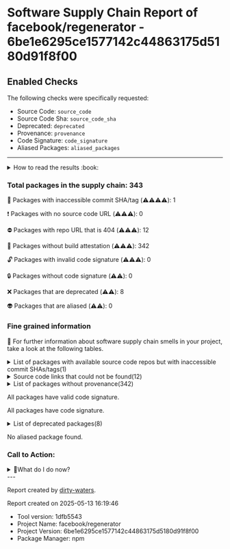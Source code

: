 
# Software Supply Chain Report of facebook/regenerator - 6be1e6295ce1577142c44863175d5180d91f8f00

## Enabled Checks
The following checks were specifically requested:

- Source Code: `source_code`
- Source Code Sha: `source_code_sha`
- Deprecated: `deprecated`
- Provenance: `provenance`
- Code Signature: `code_signature`
- Aliased Packages: `aliased_packages`

---


<details>
    <summary>How to read the results :book: </summary>
    
 Dirty-waters has analyzed your project dependencies and found different categories for each of them:

    
 - ⚠️⚠️⚠️⚠️ : critical severity 

    
 - ⚠️⚠️⚠️ : high severity 

    
 - ⚠️⚠️: medium severity 

    
 - ⚠️: low severity 

</details>
        

 ### Total packages in the supply chain: 343


:wrench: Packages with inaccessible commit SHA/tag (⚠️⚠️⚠️⚠️): 1

:heavy_exclamation_mark: Packages with no source code URL (⚠️⚠️⚠️): 0

:no_entry: Packages with repo URL that is 404 (⚠️⚠️⚠️): 12

:black_square_button: Packages without build attestation (⚠️⚠️⚠️): 342

:unlock: Packages with invalid code signature (⚠️⚠️⚠️): 0

:lock: Packages without code signature (⚠️⚠️): 0

:x: Packages that are deprecated (⚠️⚠️): 8

:alien: Packages that are aliased (⚠️⚠️): 0


### Fine grained information

:dolphin: For further information about software supply chain smells in your project, take a look at the following tables.

<details>
<summary>List of packages with available source code repos but with inaccessible commit SHAs/tags(1)</summary>
    


| package_name           | sha_exists   | tag_version   | is_sha   | sha   | tag_url   | message                         |   status_code_for_sha | parent   |
|:-----------------------|:-------------|:--------------|:---------|:------|:----------|:--------------------------------|----------------------:|:---------|
| `lodash.memoize@3.0.4` | False        | `3.0.4`       | False    |       |           | Tag 3.0.4 not found in the repo |                   404 | `[]`     |
</details>

<details>
<summary>Source code links that could not be found(12)</summary>
    


|   index | package_name               | github_url                                             | github_exists   | parent                       |
|--------:|:---------------------------|:-------------------------------------------------------|:----------------|:-----------------------------|
|       1 | `concat-map@0.0.1`         | https://github.com/substack/node-concat-map            | False           | `['brace-expansion@1.1.11']` |
|       2 | `crypto-browserify@3.12.0` | https://github.com/crypto-browserify/crypto-browserify | False           | `[]`                         |
|       3 | `defined@1.0.0`            | https://github.com/substack/defined                    | False           | `[]`                         |
|       4 | `https-browserify@1.0.0`   | https://github.com/substack/https-browserify           | False           | `[]`                         |
|       5 | `minimist@1.2.6`           | https://github.com/substack/minimist                   | False           | `[]`                         |
|       6 | `mkdirp@0.5.3`             | https://github.com/substack/node-mkdirp                | False           | `[]`                         |
|       7 | `parents@1.0.1`            | https://github.com/substack/node-parents               | False           | `[]`                         |
|       8 | `read-only-stream@2.0.0`   | https://github.com/substack/read-only-stream           | False           | `[]`                         |
|       9 | `shell-quote@1.7.3`        | https://github.com/substack/node-shell-quote           | False           | `[]`                         |
|      10 | `stream-combiner2@1.1.1`   | https://github.com/substack/stream-combiner2           | False           | `[]`                         |
|      11 | `subarg@1.0.0`             | https://github.com/substack/subarg                     | False           | `[]`                         |
|      12 | `typedarray@0.0.6`         | https://github.com/substack/typedarray                 | False           | `[]`                         |
</details>

<details>
<summary>List of packages without provenance(342)</summary>
    


| package_name                                          | provenance_in_version   | parent                       |
|:------------------------------------------------------|:------------------------|:-----------------------------|
| `@ampproject/remapping@2.2.0`                         | False                   | `[]`                         |
| `@babel/cli@7.22.10`                                  | False                   | `[]`                         |
| `@babel/code-frame@7.22.13`                           | False                   | `[]`                         |
| `@babel/compat-data@7.22.9`                           | False                   | `[]`                         |
| `@babel/core@7.22.10`                                 | False                   | `[]`                         |
| `@babel/generator@7.23.0`                             | False                   | `[]`                         |
| `@babel/helper-annotate-as-pure@7.18.6`               | False                   | `[]`                         |
| `@babel/helper-compilation-targets@7.22.10`           | False                   | `[]`                         |
| `@babel/helper-environment-visitor@7.22.20`           | False                   | `[]`                         |
| `@babel/helper-function-name@7.23.0`                  | False                   | `[]`                         |
| `@babel/helper-hoist-variables@7.22.5`                | False                   | `[]`                         |
| `@babel/helper-member-expression-to-functions@7.18.9` | False                   | `[]`                         |
| `@babel/helper-module-imports@7.22.5`                 | False                   | `[]`                         |
| `@babel/helper-module-transforms@7.22.9`              | False                   | `[]`                         |
| `@babel/helper-optimise-call-expression@7.18.6`       | False                   | `[]`                         |
| `@babel/helper-plugin-utils@7.22.5`                   | False                   | `[]`                         |
| `@babel/helper-replace-supers@7.19.1`                 | False                   | `[]`                         |
| `@babel/helper-simple-access@7.22.5`                  | False                   | `[]`                         |
| `@babel/helper-split-export-declaration@7.22.6`       | False                   | `[]`                         |
| `@babel/helper-string-parser@7.22.5`                  | False                   | `[]`                         |
| `@babel/helper-validator-identifier@7.22.20`          | False                   | `[]`                         |
| `@babel/helper-validator-option@7.22.5`               | False                   | `[]`                         |
| `@babel/helper-wrap-function@7.19.0`                  | False                   | `[]`                         |
| `@babel/helpers@7.22.10`                              | False                   | `[]`                         |
| `@babel/highlight@7.22.20`                            | False                   | `[]`                         |
| `@babel/parser@7.23.6`                                | False                   | `[]`                         |
| `@babel/plugin-proposal-function-sent@7.12.13`        | False                   | `[]`                         |
| `@babel/plugin-syntax-async-generators@7.8.4`         | False                   | `[]`                         |
| `@babel/plugin-syntax-function-sent@7.12.13`          | False                   | `[]`                         |
| `@babel/plugin-transform-arrow-functions@7.18.6`      | False                   | `[]`                         |
| `@babel/plugin-transform-block-scoping@7.19.4`        | False                   | `[]`                         |
| `@babel/plugin-transform-classes@7.19.0`              | False                   | `[]`                         |
| `@babel/plugin-transform-for-of@7.18.8`               | False                   | `[]`                         |
| `@babel/plugin-transform-modules-commonjs@7.19.6`     | False                   | `[]`                         |
| `@babel/plugin-transform-parameters@7.22.5`           | False                   | `[]`                         |
| `@babel/runtime@7.23.2`                               | False                   | `[]`                         |
| `@babel/template@7.22.15`                             | False                   | `[]`                         |
| `@babel/traverse@7.23.2`                              | False                   | `[]`                         |
| `@babel/types@7.23.0`                                 | False                   | `[]`                         |
| `@jridgewell/gen-mapping@0.1.1`                       | False                   | `[]`                         |
| `@jridgewell/gen-mapping@0.3.2`                       | False                   | `[]`                         |
| `@jridgewell/resolve-uri@3.1.0`                       | False                   | `[]`                         |
| `@jridgewell/set-array@1.1.2`                         | False                   | `[]`                         |
| `@jridgewell/sourcemap-codec@1.4.14`                  | False                   | `[]`                         |
| `@jridgewell/trace-mapping@0.3.19`                    | False                   | `[]`                         |
| `@nicolo-ribaudo/chokidar-2@2.1.8-no-fsevents.3`      | False                   | `[]`                         |
| `JSONStream@1.3.5`                                    | False                   | `[]`                         |
| `acorn-node@1.8.2`                                    | False                   | `[]`                         |
| `acorn-walk@7.2.0`                                    | False                   | `[]`                         |
| `acorn@5.7.4`                                         | False                   | `[]`                         |
| `acorn@7.4.1`                                         | False                   | `[]`                         |
| `ansi-colors@4.1.1`                                   | False                   | `['mocha@10.2.0']`           |
| `ansi-regex@5.0.1`                                    | False                   | `[]`                         |
| `ansi-styles@3.2.1`                                   | False                   | `[]`                         |
| `ansi-styles@4.3.0`                                   | False                   | `[]`                         |
| `anymatch@3.1.1`                                      | False                   | `[]`                         |
| `anymatch@3.1.2`                                      | False                   | `[]`                         |
| `argparse@2.0.1`                                      | False                   | `[]`                         |
| `array-filter@1.0.0`                                  | False                   | `[]`                         |
| `asap@2.0.6`                                          | False                   | `[]`                         |
| `asn1.js@5.4.1`                                       | False                   | `[]`                         |
| `assert@1.5.0`                                        | False                   | `[]`                         |
| `assert@2.0.0`                                        | False                   | `[]`                         |
| `ast-types@0.16.1`                                    | False                   | `[]`                         |
| `ast-types@0.9.6`                                     | False                   | `['recast@0.11.23']`         |
| `available-typed-arrays@1.0.2`                        | False                   | `[]`                         |
| `babel-check-duplicated-nodes@1.0.0`                  | False                   | `[]`                         |
| `balanced-match@1.0.0`                                | False                   | `[]`                         |
| `base64-js@1.5.1`                                     | False                   | `[]`                         |
| `binary-extensions@2.2.0`                             | False                   | `[]`                         |
| `bn.js@4.12.0`                                        | False                   | `[]`                         |
| `bn.js@5.2.1`                                         | False                   | `[]`                         |
| `brace-expansion@1.1.11`                              | False                   | `[]`                         |
| `brace-expansion@2.0.1`                               | False                   | `[]`                         |
| `braces@3.0.2`                                        | False                   | `[]`                         |
| `brorand@1.1.0`                                       | False                   | `[]`                         |
| `browser-pack@6.1.0`                                  | False                   | `[]`                         |
| `browser-resolve@2.0.0`                               | False                   | `[]`                         |
| `browser-stdout@1.3.1`                                | False                   | `['mocha@10.2.0']`           |
| `browserify-aes@1.2.0`                                | False                   | `[]`                         |
| `browserify-cipher@1.0.1`                             | False                   | `[]`                         |
| `browserify-des@1.0.2`                                | False                   | `[]`                         |
| `browserify-rsa@4.1.0`                                | False                   | `[]`                         |
| `browserify-sign@4.2.2`                               | False                   | `[]`                         |
| `browserify-zlib@0.2.0`                               | False                   | `[]`                         |
| `browserify@17.0.0`                                   | False                   | `[]`                         |
| `browserslist@4.21.10`                                | False                   | `[]`                         |
| `buffer-from@1.1.1`                                   | False                   | `[]`                         |
| `buffer-xor@1.0.3`                                    | False                   | `[]`                         |
| `buffer@5.2.1`                                        | False                   | `[]`                         |
| `builtin-status-codes@3.0.0`                          | False                   | `[]`                         |
| `cached-path-relative@1.1.0`                          | False                   | `[]`                         |
| `call-bind@1.0.2`                                     | False                   | `[]`                         |
| `camelcase@6.3.0`                                     | False                   | `[]`                         |
| `caniuse-lite@1.0.30001519`                           | False                   | `[]`                         |
| `chalk@2.4.2`                                         | False                   | `[]`                         |
| `chalk@4.1.2`                                         | False                   | `[]`                         |
| `chokidar@3.5.1`                                      | False                   | `[]`                         |
| `chokidar@3.5.3`                                      | False                   | `['mocha@10.2.0']`           |
| `cipher-base@1.0.4`                                   | False                   | `[]`                         |
| `cliui@7.0.4`                                         | False                   | `[]`                         |
| `color-convert@1.9.3`                                 | False                   | `[]`                         |
| `color-convert@2.0.1`                                 | False                   | `[]`                         |
| `color-name@1.1.3`                                    | False                   | `['color-convert@1.9.3']`    |
| `color-name@1.1.4`                                    | False                   | `[]`                         |
| `combine-source-map@0.8.0`                            | False                   | `[]`                         |
| `commander@2.20.3`                                    | False                   | `[]`                         |
| `commander@4.1.1`                                     | False                   | `[]`                         |
| `commoner@0.10.8`                                     | False                   | `[]`                         |
| `concat-map@0.0.1`                                    | False                   | `['brace-expansion@1.1.11']` |
| `concat-stream@1.6.2`                                 | False                   | `[]`                         |
| `console-browserify@1.2.0`                            | False                   | `[]`                         |
| `constants-browserify@1.0.0`                          | False                   | `[]`                         |
| `convert-source-map@1.1.3`                            | False                   | `[]`                         |
| `convert-source-map@1.7.0`                            | False                   | `[]`                         |
| `core-util-is@1.0.2`                                  | False                   | `[]`                         |
| `create-ecdh@4.0.4`                                   | False                   | `[]`                         |
| `create-hash@1.2.0`                                   | False                   | `[]`                         |
| `create-hmac@1.1.7`                                   | False                   | `[]`                         |
| `crypto-browserify@3.12.0`                            | False                   | `[]`                         |
| `dash-ast@1.0.0`                                      | False                   | `[]`                         |
| `debug@4.3.4`                                         | False                   | `['mocha@10.2.0']`           |
| `decamelize@4.0.0`                                    | False                   | `[]`                         |
| `define-properties@1.1.3`                             | False                   | `[]`                         |
| `defined@1.0.0`                                       | False                   | `[]`                         |
| `deps-sort@2.0.1`                                     | False                   | `[]`                         |
| `des.js@1.0.1`                                        | False                   | `[]`                         |
| `detective@4.7.1`                                     | False                   | `[]`                         |
| `detective@5.2.0`                                     | False                   | `[]`                         |
| `diff@5.0.0`                                          | False                   | `['mocha@10.2.0']`           |
| `diffie-hellman@5.0.3`                                | False                   | `[]`                         |
| `domain-browser@1.2.0`                                | False                   | `[]`                         |
| `duplexer2@0.1.4`                                     | False                   | `[]`                         |
| `electron-to-chromium@1.4.490`                        | False                   | `[]`                         |
| `elliptic@6.5.4`                                      | False                   | `[]`                         |
| `emoji-regex@8.0.0`                                   | False                   | `[]`                         |
| `es-abstract@1.18.0`                                  | False                   | `[]`                         |
| `es-to-primitive@1.2.1`                               | False                   | `[]`                         |
| `es6-object-assign@1.1.0`                             | False                   | `[]`                         |
| `escalade@3.1.1`                                      | False                   | `[]`                         |
| `escape-string-regexp@1.0.5`                          | False                   | `[]`                         |
| `escape-string-regexp@4.0.0`                          | False                   | `['mocha@10.2.0']`           |
| `esprima@3.1.3`                                       | False                   | `[]`                         |
| `esprima@4.0.1`                                       | False                   | `[]`                         |
| `events@3.3.0`                                        | False                   | `[]`                         |
| `evp_bytestokey@1.0.3`                                | False                   | `[]`                         |
| `fast-safe-stringify@2.0.7`                           | False                   | `[]`                         |
| `fill-range@7.0.1`                                    | False                   | `[]`                         |
| `find-up@5.0.0`                                       | False                   | `['mocha@10.2.0']`           |
| `flat@5.0.2`                                          | False                   | `[]`                         |
| `foreach@2.0.5`                                       | False                   | `[]`                         |
| `fs-readdir-recursive@1.1.0`                          | False                   | `[]`                         |
| `fs.realpath@1.0.0`                                   | False                   | `[]`                         |
| `fsevents@2.3.2`                                      | False                   | `[]`                         |
| `function-bind@1.1.1`                                 | False                   | `[]`                         |
| `gensync@1.0.0-beta.2`                                | False                   | `[]`                         |
| `get-assigned-identifiers@1.2.0`                      | False                   | `[]`                         |
| `get-caller-file@2.0.5`                               | False                   | `[]`                         |
| `get-intrinsic@1.1.1`                                 | False                   | `[]`                         |
| `glob-parent@5.1.2`                                   | False                   | `[]`                         |
| `glob@5.0.15`                                         | False                   | `[]`                         |
| `glob@7.1.6`                                          | False                   | `[]`                         |
| `glob@7.2.0`                                          | False                   | `['mocha@10.2.0']`           |
| `glob@7.2.3`                                          | False                   | `[]`                         |
| `globals@11.12.0`                                     | False                   | `[]`                         |
| `graceful-fs@4.2.3`                                   | False                   | `[]`                         |
| `has-bigints@1.0.1`                                   | False                   | `[]`                         |
| `has-flag@3.0.0`                                      | False                   | `[]`                         |
| `has-flag@4.0.0`                                      | False                   | `[]`                         |
| `has-symbols@1.0.1`                                   | False                   | `[]`                         |
| `has-symbols@1.0.2`                                   | False                   | `[]`                         |
| `has@1.0.3`                                           | False                   | `[]`                         |
| `hash-base@3.1.0`                                     | False                   | `[]`                         |
| `hash.js@1.1.7`                                       | False                   | `[]`                         |
| `he@1.2.0`                                            | False                   | `['mocha@10.2.0']`           |
| `hmac-drbg@1.0.1`                                     | False                   | `[]`                         |
| `htmlescape@1.1.1`                                    | False                   | `[]`                         |
| `https-browserify@1.0.0`                              | False                   | `[]`                         |
| `iconv-lite@0.4.24`                                   | False                   | `[]`                         |
| `ieee754@1.2.1`                                       | False                   | `[]`                         |
| `inflight@1.0.6`                                      | False                   | `[]`                         |
| `inherits@2.0.1`                                      | False                   | `['util@0.10.3']`            |
| `inherits@2.0.4`                                      | False                   | `[]`                         |
| `inline-source-map@0.6.2`                             | False                   | `[]`                         |
| `insert-module-globals@7.2.1`                         | False                   | `[]`                         |
| `is-arguments@1.1.0`                                  | False                   | `[]`                         |
| `is-bigint@1.0.1`                                     | False                   | `[]`                         |
| `is-binary-path@2.1.0`                                | False                   | `[]`                         |
| `is-boolean-object@1.1.0`                             | False                   | `[]`                         |
| `is-buffer@1.1.6`                                     | False                   | `[]`                         |
| `is-callable@1.2.3`                                   | False                   | `[]`                         |
| `is-core-module@2.2.0`                                | False                   | `[]`                         |
| `is-date-object@1.0.2`                                | False                   | `[]`                         |
| `is-extglob@2.1.1`                                    | False                   | `[]`                         |
| `is-fullwidth-code-point@3.0.0`                       | False                   | `[]`                         |
| `is-generator-function@1.0.8`                         | False                   | `[]`                         |
| `is-glob@4.0.1`                                       | False                   | `[]`                         |
| `is-nan@1.3.2`                                        | False                   | `[]`                         |
| `is-negative-zero@2.0.1`                              | False                   | `[]`                         |
| `is-number-object@1.0.4`                              | False                   | `[]`                         |
| `is-number@7.0.0`                                     | False                   | `[]`                         |
| `is-plain-obj@2.1.0`                                  | False                   | `[]`                         |
| `is-regex@1.1.2`                                      | False                   | `[]`                         |
| `is-string@1.0.5`                                     | False                   | `[]`                         |
| `is-symbol@1.0.3`                                     | False                   | `[]`                         |
| `is-typed-array@1.1.5`                                | False                   | `[]`                         |
| `is-unicode-supported@0.1.0`                          | False                   | `[]`                         |
| `isarray@1.0.0`                                       | False                   | `[]`                         |
| `js-tokens@4.0.0`                                     | False                   | `[]`                         |
| `js-yaml@4.1.0`                                       | False                   | `['mocha@10.2.0']`           |
| `jsesc@2.5.2`                                         | False                   | `[]`                         |
| `json5@2.2.3`                                         | False                   | `[]`                         |
| `jsonparse@1.3.1`                                     | False                   | `[]`                         |
| `labeled-stream-splicer@2.0.2`                        | False                   | `[]`                         |
| `locate-path@6.0.0`                                   | False                   | `[]`                         |
| `lodash.memoize@3.0.4`                                | False                   | `[]`                         |
| `log-symbols@4.1.0`                                   | False                   | `['mocha@10.2.0']`           |
| `lru-cache@5.1.1`                                     | False                   | `[]`                         |
| `lru-cache@6.0.0`                                     | False                   | `[]`                         |
| `make-dir@2.1.0`                                      | False                   | `[]`                         |
| `md5.js@1.3.5`                                        | False                   | `[]`                         |
| `miller-rabin@4.0.1`                                  | False                   | `[]`                         |
| `minimalistic-assert@1.0.1`                           | False                   | `[]`                         |
| `minimalistic-crypto-utils@1.0.1`                     | False                   | `[]`                         |
| `minimatch@3.1.2`                                     | False                   | `[]`                         |
| `minimatch@5.0.1`                                     | False                   | `['mocha@10.2.0']`           |
| `minimist@1.2.6`                                      | False                   | `[]`                         |
| `mkdirp-classic@0.5.3`                                | False                   | `[]`                         |
| `mkdirp@0.5.3`                                        | False                   | `[]`                         |
| `mocha@10.2.0`                                        | False                   | `[]`                         |
| `module-deps@6.2.3`                                   | False                   | `[]`                         |
| `ms@2.1.2`                                            | False                   | `['debug@4.3.4']`            |
| `ms@2.1.3`                                            | False                   | `['mocha@10.2.0']`           |
| `nanoid@3.3.3`                                        | False                   | `['mocha@10.2.0']`           |
| `node-releases@2.0.13`                                | False                   | `[]`                         |
| `normalize-path@3.0.0`                                | False                   | `[]`                         |
| `object-assign@4.1.1`                                 | False                   | `[]`                         |
| `object-inspect@1.9.0`                                | False                   | `[]`                         |
| `object-is@1.1.5`                                     | False                   | `[]`                         |
| `object-keys@1.1.1`                                   | False                   | `[]`                         |
| `object.assign@4.1.2`                                 | False                   | `[]`                         |
| `once@1.4.0`                                          | False                   | `[]`                         |
| `os-browserify@0.3.0`                                 | False                   | `[]`                         |
| `p-limit@3.1.0`                                       | False                   | `[]`                         |
| `p-locate@5.0.0`                                      | False                   | `[]`                         |
| `pako@1.0.11`                                         | False                   | `[]`                         |
| `parents@1.0.1`                                       | False                   | `[]`                         |
| `parse-asn1@5.1.6`                                    | False                   | `[]`                         |
| `path-browserify@1.0.1`                               | False                   | `[]`                         |
| `path-exists@4.0.0`                                   | False                   | `[]`                         |
| `path-is-absolute@1.0.1`                              | False                   | `[]`                         |
| `path-parse@1.0.7`                                    | False                   | `[]`                         |
| `path-platform@0.11.15`                               | False                   | `[]`                         |
| `pbkdf2@3.1.1`                                        | False                   | `[]`                         |
| `picocolors@1.0.0`                                    | False                   | `[]`                         |
| `picomatch@2.2.1`                                     | False                   | `[]`                         |
| `pify@4.0.1`                                          | False                   | `[]`                         |
| `private@0.1.8`                                       | False                   | `[]`                         |
| `process-nextick-args@2.0.1`                          | False                   | `[]`                         |
| `process@0.11.10`                                     | False                   | `[]`                         |
| `promise@8.3.0`                                       | False                   | `[]`                         |
| `public-encrypt@4.0.3`                                | False                   | `[]`                         |
| `punycode@1.3.2`                                      | False                   | `['url@0.11.0']`             |
| `punycode@1.4.1`                                      | False                   | `[]`                         |
| `q@1.5.1`                                             | False                   | `[]`                         |
| `querystring-es3@0.2.1`                               | False                   | `[]`                         |
| `querystring@0.2.0`                                   | False                   | `['url@0.11.0']`             |
| `randombytes@2.1.0`                                   | False                   | `[]`                         |
| `randomfill@1.0.4`                                    | False                   | `[]`                         |
| `read-only-stream@2.0.0`                              | False                   | `[]`                         |
| `readable-stream@2.3.7`                               | False                   | `[]`                         |
| `readable-stream@3.6.0`                               | False                   | `[]`                         |
| `readable-stream@3.6.2`                               | False                   | `[]`                         |
| `readdirp@3.5.0`                                      | False                   | `[]`                         |
| `readdirp@3.6.0`                                      | False                   | `[]`                         |
| `recast@0.11.23`                                      | False                   | `[]`                         |
| `recast@0.23.4`                                       | False                   | `[]`                         |
| `regenerator-preset@0.14.1`                           | False                   | `[]`                         |
| `regenerator-runtime@0.14.0`                          | False                   | `[]`                         |
| `regenerator-transform@0.15.2`                        | False                   | `[]`                         |
| `require-directory@2.1.1`                             | False                   | `[]`                         |
| `resolve@1.20.0`                                      | False                   | `[]`                         |
| `ripemd160@2.0.2`                                     | False                   | `[]`                         |
| `safe-buffer@5.1.2`                                   | False                   | `[]`                         |
| `safe-buffer@5.2.1`                                   | False                   | `[]`                         |
| `safer-buffer@2.1.2`                                  | False                   | `[]`                         |
| `semver@5.7.2`                                        | False                   | `[]`                         |
| `semver@6.3.1`                                        | False                   | `[]`                         |
| `serialize-javascript@6.0.0`                          | False                   | `['mocha@10.2.0']`           |
| `sha.js@2.4.11`                                       | False                   | `[]`                         |
| `shasum-object@1.0.0`                                 | False                   | `[]`                         |
| `shell-quote@1.7.3`                                   | False                   | `[]`                         |
| `simple-concat@1.0.1`                                 | False                   | `[]`                         |
| `slash@2.0.0`                                         | False                   | `[]`                         |
| `source-map@0.5.7`                                    | False                   | `[]`                         |
| `source-map@0.6.1`                                    | False                   | `[]`                         |
| `stream-browserify@3.0.0`                             | False                   | `[]`                         |
| `stream-combiner2@1.1.1`                              | False                   | `[]`                         |
| `stream-http@3.1.1`                                   | False                   | `[]`                         |
| `stream-splicer@2.0.1`                                | False                   | `[]`                         |
| `string-width@4.2.3`                                  | False                   | `[]`                         |
| `string.prototype.trimend@1.0.4`                      | False                   | `[]`                         |
| `string.prototype.trimstart@1.0.4`                    | False                   | `[]`                         |
| `string_decoder@1.1.1`                                | False                   | `[]`                         |
| `strip-ansi@6.0.1`                                    | False                   | `[]`                         |
| `strip-json-comments@3.1.1`                           | False                   | `['mocha@10.2.0']`           |
| `subarg@1.0.0`                                        | False                   | `[]`                         |
| `supports-color@5.5.0`                                | False                   | `[]`                         |
| `supports-color@7.2.0`                                | False                   | `[]`                         |
| `supports-color@8.1.1`                                | False                   | `['mocha@10.2.0']`           |
| `syntax-error@1.4.0`                                  | False                   | `[]`                         |
| `through2@2.0.5`                                      | False                   | `[]`                         |
| `through@2.3.8`                                       | False                   | `[]`                         |
| `timers-browserify@1.4.2`                             | False                   | `[]`                         |
| `to-fast-properties@2.0.0`                            | False                   | `[]`                         |
| `to-regex-range@5.0.1`                                | False                   | `[]`                         |
| `tslib@2.6.1`                                         | False                   | `[]`                         |
| `tty-browserify@0.0.1`                                | False                   | `['browserify@17.0.0']`      |
| `typedarray@0.0.6`                                    | False                   | `[]`                         |
| `uglify-js@3.17.4`                                    | False                   | `[]`                         |
| `umd@3.0.3`                                           | False                   | `[]`                         |
| `unbox-primitive@1.0.1`                               | False                   | `[]`                         |
| `undeclared-identifiers@1.1.3`                        | False                   | `[]`                         |
| `update-browserslist-db@1.0.11`                       | False                   | `[]`                         |
| `url@0.11.0`                                          | False                   | `[]`                         |
| `util-deprecate@1.0.2`                                | False                   | `[]`                         |
| `util@0.10.3`                                         | False                   | `['assert@1.5.0']`           |
| `util@0.12.3`                                         | False                   | `[]`                         |
| `vm-browserify@1.1.2`                                 | False                   | `[]`                         |
| `which-boxed-primitive@1.0.2`                         | False                   | `[]`                         |
| `which-typed-array@1.1.4`                             | False                   | `[]`                         |
| `workerpool@6.2.1`                                    | False                   | `['mocha@10.2.0']`           |
| `wrap-ansi@7.0.0`                                     | False                   | `[]`                         |
| `wrappy@1.0.2`                                        | False                   | `[]`                         |
| `xtend@4.0.2`                                         | False                   | `[]`                         |
| `y18n@5.0.8`                                          | False                   | `[]`                         |
| `yallist@3.1.1`                                       | False                   | `[]`                         |
| `yallist@4.0.0`                                       | False                   | `[]`                         |
| `yargs-parser@20.2.4`                                 | False                   | `['mocha@10.2.0']`           |
| `yargs-unparser@2.0.0`                                | False                   | `['mocha@10.2.0']`           |
| `yargs@16.2.0`                                        | False                   | `['mocha@10.2.0']`           |
| `yocto-queue@0.1.0`                                   | False                   | `[]`                         |
</details>

All packages have valid code signature.

All packages have code signature.

<details>
<summary>List of deprecated packages(8)</summary>
    


| package_name        | deprecated_in_version   | all_deprecated   | parent             |
|:--------------------|:------------------------|:-----------------|:-------------------|
| `glob@5.0.15`       | True                    | False            | `[]`               |
| `glob@7.1.6`        | True                    | False            | `[]`               |
| `glob@7.2.0`        | True                    | False            | `['mocha@10.2.0']` |
| `glob@7.2.3`        | True                    | False            | `[]`               |
| `inflight@1.0.6`    | True                    | True             | `[]`               |
| `mkdirp@0.5.3`      | True                    | False            | `[]`               |
| `q@1.5.1`           | True                    | True             | `[]`               |
| `querystring@0.2.0` | True                    | True             | `['url@0.11.0']`   |
</details>

No aliased package found.

### Call to Action:

<details>
<summary>👻What do I do now? </summary>


For packages **without source code & accessible SHA/release tags**:

- **Why?** Missing or inaccessible source code makes it impossible to audit the package for security vulnerabilities or malicious code.

1. Pull Request to the maintainer of dependency, requesting correct repository metadata and proper versioning/tagging. 


For **deprecated** packages:

- **Why?** Deprecated packages may contain known security issues and are no longer maintained, putting your project at risk.

1. Confirm the maintainer's deprecation intention 
2. Check for not deprecated versions

For packages **without code signature**:

- **Why?** Code signatures help verify the authenticity and integrity of the package, ensuring it hasn't been tampered with.

1. Open an issue in the dependency's repository to request the inclusion of code signature in the CI/CD pipeline. 


For packages **with invalid code signature**:

- **Why?** Invalid signatures could indicate tampering or compromised build processes.

1. It's recommended to verify the code signature and contact the maintainer to fix the issue.

For packages **without provenance**:

- **Why?** Without provenance, there's no way to verify that the package was built from the claimed source code, making supply chain attacks possible.

1. Open an issue in the dependency's repository to request the inclusion of provenance and build attestation in the CI/CD pipeline.

For packages that are **aliased**:

- **Why?** Aliased packages may hide malicious dependencies under seemingly legitimate names.

1. Check the aliased package and its repository to verify the alias is not malicious.
</details>
---

Report created by [dirty-waters](https://github.com/chains-project/dirty-waters/).

Report created on 2025-05-13 16:19:46
- Tool version: 1dfb5543
- Project Name: facebook/regenerator
- Project Version: 6be1e6295ce1577142c44863175d5180d91f8f00
- Package Manager: npm
